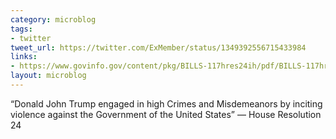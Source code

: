 ```yaml
---
category: microblog
tags:
- twitter
tweet_url: https://twitter.com/ExMember/status/1349392556715433984
links:
- https://www.govinfo.gov/content/pkg/BILLS-117hres24ih/pdf/BILLS-117hres24ih.pdf
layout: microblog
---
```

“Donald John Trump engaged in high Crimes and Misdemeanors by inciting violence against the Government of the United States” — House Resolution 24
